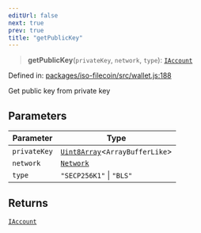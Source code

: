 ```yaml
---
editUrl: false
next: true
prev: true
title: "getPublicKey"
---
```


> **getPublicKey**(`privateKey`, `network`, `type`): [`IAccount`](/api/iso-filecoin/types/interfaces/iaccount/)

Defined in: [packages/iso-filecoin/src/wallet.js:188](https://github.com/hugomrdias/filecoin/blob/main/packages/iso-filecoin/src/wallet.js#L188)

Get public key from private key

## Parameters

| Parameter | Type |
| ------ | ------ |
| `privateKey` | [`Uint8Array`](https://developer.mozilla.org/docs/Web/JavaScript/Reference/Global_Objects/Uint8Array)\<`ArrayBufferLike`\> |
| `network` | [`Network`](/api/iso-filecoin/types/type-aliases/network/) |
| `type` | `"SECP256K1"` \| `"BLS"` |

## Returns

[`IAccount`](/api/iso-filecoin/types/interfaces/iaccount/)
